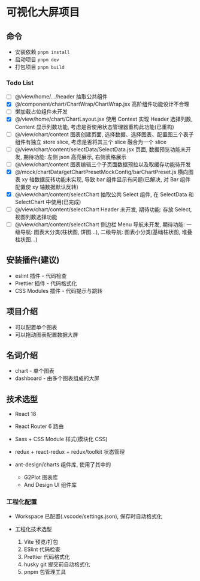 # 可视化大屏项目

## 命令

- 安装依赖 `pnpm install`
- 启动项目 `pnpm dev`
- 打包项目 `pnpm build`

### Todo List

- [ ] @/view/home/.../header 抽取公共组件
- [x] @/component/chart/ChartWrap/ChartWrap.jsx 高阶组件功能设计不合理
- [ ] 懒加载占位组件未开发
- [x] @/view/home/chart/ChartLayout.jsx 使用 Context 实现 Header 选择列数, Content 显示列数功能, 考虑是否使用状态管理器重构此功能(已重构)
- [ ] @/view/chart/content 图表创建页面, 选择数据、选择图表、配置图三个表子组件有独立 store slice, 考虑是否将其三个 slice 融合为一个 slice
- [ ] @/view/chart/content/selectData/SelectData.jsx 页面, 数据预览功能未开发, 期待功能: 左侧 json 高亮展示, 右侧表格展示
- [ ] @/view/chart/content 图表编辑三个子页面数据预拉以及取缓存功能待开发
- [x] @/mock/chartData/getChartPresetMockConfig/barChartPreset.js 横向图表 xy 轴数据反转功能未实现, 导致 bar 组件显示有问题(已解决, 对 Bar 组件配置使 xy 轴数据默认反转)
- [x] @/view/chart/content/selectChart 抽取公共 Select 组件, 在 SelectData 和 SelectChart 中使用(已完成)
- [ ] @/view/chart/content/selectChart Header 未开发, 期待功能: 存放 Select, 视图列数选择功能
- [ ] @/view/chart/content/selectChart 侧边栏 Menu 导航未开发, 期待功能: 一级导航: 图表大分类(柱状图, 饼图...), 二级导航: 图表小分类(基础柱状图, 堆叠柱状图...)

## 安装插件(建议)

- eslint 插件 - 代码检查
- Prettier 插件 - 代码格式化
- CSS Modules 插件 - 代码提示与跳转

## 项目介绍

- 可以配置单个图表
- 可以拖动图表配置数据大屏

## 名词介绍

- chart - 单个图表
- dashboard - 由多个图表组成的大屏

## 技术选型

- React 18
- React Router 6 路由
- Sass + CSS Module 样式(模块化 CSS)
- redux + react-redux + redux/toolkit 状态管理
- ant-design/charts 组件库, 使用了其中的

  - G2Plot 图表库
  - And Design UI 组件库

### 工程化配置

- Workspace 已配置(.vscode/settings.json), 保存时自动格式化

- 工程化技术选型

  1. Vite 预览/打包
  2. ESlint 代码检查
  3. Prettier 代码格式化
  4. husky git 提交前自动格式化
  5. pnpm 包管理工具
